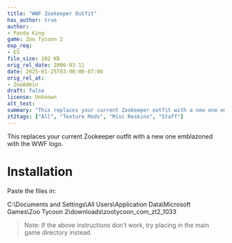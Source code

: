 ```yaml
---
title: "WWF Zookeeper Outfit"
has_author: true
author: 
- Panda King
game: Zoo Tycoon 2
exp_req: 
- ES
file_size: 102 KB
orig_rel_date: 2006-03-11
date: 2025-01-25T03:00:00-07:00
orig_rel_at: 
- ZooAdmin
draft: false
license: Unknown
alt_text: 
summary: "This replaces your current Zookeeper outfit with a new one emblazoned with the WWF logo."
zt2tags: ["All", "Texture Mods", "Misc Reskins", "Staff"]
---
```

This replaces your current Zookeeper outfit with a new one emblazoned with the WWF logo.

# Installation

Paste the files in:

C:\Documents and Settings\All Users\Application Data\Microsoft Games\Zoo Tycoon 2\downloads\zootycoon_com_zt2_1033

> Note: If the above instructions don't work, try placing in the main game directory instead.